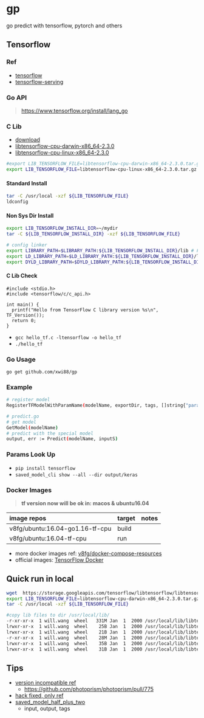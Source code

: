 # gp

go predict with tensorflow, pytorch and others 

## Tensorflow

### Ref

- [tensorflow](https://github.com/tensorflow/tensorflow)
- [tensorflow-serving](https://github.com/tensorflow/serving)

### Go API

>https://www.tensorflow.org/install/lang_go

### C Lib

- [download](https://www.tensorflow.org/install/lang_c#download)
- [libtensorflow-cpu-darwin-x86_64-2.3.0](https://storage.googleapis.com/tensorflow/libtensorflow/libtensorflow-cpu-darwin-x86_64-2.3.0.tar.gz)
- [libtensorflow-cpu-linux-x86_64-2.3.0](https://storage.googleapis.com/tensorflow/libtensorflow/libtensorflow-cpu-linux-x86_64-2.3.0.tar.gz)

```bash
#export LIB_TENSORFLOW_FILE=libtensorflow-cpu-darwin-x86_64-2.3.0.tar.gz
export LIB_TENSORFLOW_FILE=libtensorflow-cpu-linux-x86_64-2.3.0.tar.gz
```

#### Standard Install

```bash
tar -C /usr/local -xzf ${LIB_TENSORFLOW_FILE}
ldconfig
```

#### Non Sys Dir Install

```bash
export LIB_TENSORFLOW_INSTALL_DIR=~/mydir
tar -C ${LIB_TENSORFLOW_INSTALL_DIR} -xzf ${LIB_TENSORFLOW_FILE}

# config linker
export LIBRARY_PATH=$LIBRARY_PATH:${LIB_TENSORFLOW_INSTALL_DIR}/lib # For both Linux and macOS X
export LD_LIBRARY_PATH=$LD_LIBRARY_PATH:${LIB_TENSORFLOW_INSTALL_DIR}/lib # For Linux only
export DYLD_LIBRARY_PATH=$DYLD_LIBRARY_PATH:${LIB_TENSORFLOW_INSTALL_DIR}/lib # For macOS X only
```

#### C Lib Check

```cgo
#include <stdio.h>
#include <tensorflow/c/c_api.h>

int main() {
  printf("Hello from TensorFlow C library version %s\n", TF_Version());
  return 0;
}
```

- `gcc hello_tf.c -ltensorflow -o hello_tf`
- `./hello_tf`

### Go Usage

`go get github.com/xwi88/gp`

### Example

```bash
# register model
RegisterTFModelWithParamName(modelName, exportDir, tags, []string{"param_name_input"}, "param_name_output")

# predict.go
# get model
GetModel(modelName)
# predict with the special model
output, err := Predict(modelName, inputS)
```

### Params Look Up

- `pip install tensorflow`
- `saved_model_cli show --all --dir output/keras`

### Docker Images

>**tf version now will be ok in: macos & ubuntu16.04**

|image repos|target|notes|
|:--|:--|:--|
|v8fg/ubuntu:16.04-go1.16-tf-cpu|build||
|v8fg/ubuntu:16.04-tf-cpu|run||

- more docker images ref: [v8fg/docker-compose-resources](https://github.com/v8fg/docker-compose-resources)
- official images: [TensorFlow Docker](https://www.tensorflow.org/install/docker)

## Quick run in local

```bash
wget  https://storage.googleapis.com/tensorflow/libtensorflow/libtensorflow-cpu-darwin-x86_64-2.3.0.tar.gz
export LIB_TENSORFLOW_FILE=libtensorflow-cpu-darwin-x86_64-2.3.0.tar.gz
tar -C /usr/local -xzf ${LIB_TENSORFLOW_FILE}

#copy lib files to dir /usr/local/lib/
-r-xr-xr-x  1 will.wang  wheel   331M Jan  1  2000 /usr/local/lib/libtensorflow.2.3.0.dylib
lrwxr-xr-x  1 will.wang  wheel    25B Jan  1  2000 /usr/local/lib/libtensorflow.2.dylib -> libtensorflow.2.3.0.dylib
lrwxr-xr-x  1 will.wang  wheel    21B Jan  1  2000 /usr/local/lib/libtensorflow.dylib -> libtensorflow.2.dylib
-r-xr-xr-x  1 will.wang  wheel    28M Jan  1  2000 /usr/local/lib/libtensorflow_framework.2.3.0.dylib
lrwxr-xr-x  1 will.wang  wheel    35B Jan  1  2000 /usr/local/lib/libtensorflow_framework.2.dylib -> libtensorflow_framework.2.3.0.dylib
lrwxr-xr-x  1 will.wang  wheel    31B Jan  1  2000 /usr/local/lib/libtensorflow_framework.dylib -> libtensorflow_framework.2.dylib
```

## Tips

- [version incompatible ref](https://github.com/tensorflow/tensorflow/issues/41808)
    - https://github.com/photoprism/photoprism/pull/775
- [hack fixed, only ref](https://github.com/tensorflow/tensorflow/blob/master/tensorflow/go/README.md)
- [saved_model_half_plus_two](https://github.com/tensorflow/serving/blob/master/tensorflow_serving/servables/tensorflow/testdata/saved_model_half_plus_two.py)
    - input, output, tags
